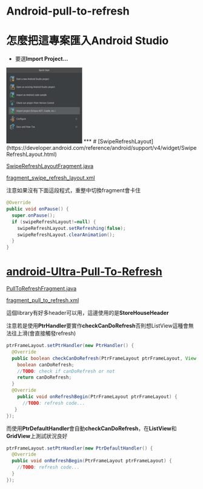 # Android-pull-to-refresh
# 怎麼把這專案匯入Android Studio
* 要選**Import Project...**

<img src="https://raw.githubusercontent.com/iampaul83/Android-Parcelable/gh-pages/img-as.png" alt="Android Studio 匯入專案" height="200" width="200">
***
# [SwipeRefreshLayout](https://developer.android.com/reference/android/support/v4/widget/SwipeRefreshLayout.html)

[SwipeRefreshLayoutFragment.java](https://github.com/iampaul83/Android-pull-to-refresh/blob/master/app/src/main/java/com/iampaul83/pulltorefresh/SwipeRefreshLayoutFragment.java)

[fragment_swipe_refresh_layout.xml](https://github.com/iampaul83/Android-pull-to-refresh/blob/master/app/src/main/res/layout/fragment_swipe_refresh_layout.xml)

注意如果沒有下面這段程式，重整中切換fragment會卡住
```java
@Override
public void onPause() {
  super.onPause();
  if (swipeRefreshLayout!=null) {
    swipeRefreshLayout.setRefreshing(false);
    swipeRefreshLayout.clearAnimation();
  }
}
```
# [android-Ultra-Pull-To-Refresh](https://github.com/liaohuqiu/android-Ultra-Pull-To-Refresh)
[PullToRefreshFragment.java](https://github.com/iampaul83/Android-pull-to-refresh/blob/master/app/src/main/java/com/iampaul83/pulltorefresh/PullToRefreshFragment.java)

[fragment_pull_to_refresh.xml](https://github.com/iampaul83/Android-pull-to-refresh/blob/master/app/src/main/res/layout/fragment_pull_to_refresh.xml)

這個library有好多header可以用，這邊使用的是**StoreHouseHeader**

注意若是使用**PtrHandler**要實作**checkCanDoRefresh**否則想ListView這種會無法往上滑(會直接觸發refresh)
```java
ptrFrameLayout.setPtrHandler(new PtrHandler() {
  @Override
  public boolean checkCanDoRefresh(PtrFrameLayout ptrFrameLayout, View view, View view2) {
    boolean canDoRefresh;
    //TODO: check if canDoRefresh or not
    return canDoRefresh;
  }
  @Override
    public void onRefreshBegin(PtrFrameLayout ptrFrameLayout) {
      //TODO: refresh code...
   }
});
```
而使用**PtrDefaultHandler**會自動**checkCanDoRefresh**，在**ListView**和**GridView**上測試狀況良好
```java
ptrFrameLayout.setPtrHandler(new PtrDefaultHandler() {
  @Override
  public void onRefreshBegin(PtrFrameLayout ptrFrameLayout) {
    //TODO: refresh code...
  }
});
```
